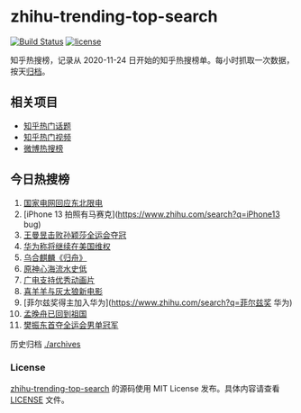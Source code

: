 # zhihu-trending-top-search

[![Build Status](https://github.com/justjavac/zhihu-trending-top-search/workflows/ci/badge.svg?branch=main)](https://github.com/justjavac/zhihu-trending-top-search/actions)
[![license](https://img.shields.io/github/license/justjavac/zhihu-trending-top-search)](https://github.com/justjavac/zhihu-trending-top-search/blob/main/LICENSE)

知乎热搜榜，记录从 2020-11-24 日开始的知乎热搜榜单。每小时抓取一次数据，按天[归档](./archives)。

## 相关项目

- [知乎热门话题](https://github.com/justjavac/zhihu-trending-hot-questions)
- [知乎热门视频](https://github.com/justjavac/zhihu-trending-hot-video)
- [微博热搜榜](https://github.com/justjavac/weibo-trending-hot-search)

## 今日热搜榜

<!-- BEGIN -->
<!-- 最后更新时间 Mon Sep 27 2021 03:04:46 GMT+0800 (China Standard Time) -->

1. [国家电网回应东北限电](https://www.zhihu.com/search?q=东北限电)
1. [iPhone 13 拍照有马赛克](https://www.zhihu.com/search?q=iPhone13 bug)
1. [王曼昱击败孙颖莎全运会夺冠](https://www.zhihu.com/search?q=孙颖莎)
1. [华为称将继续在美国维权](https://www.zhihu.com/search?q=华为声明)
1. [乌合麒麟《归舟》](https://www.zhihu.com/search?q=乌合麒麟)
1. [原神心海流水史低](https://www.zhihu.com/search?q=原神)
1. [广电支持优秀动画片](https://www.zhihu.com/search?q=动画片)
1. [喜羊羊与灰太狼新电影](https://www.zhihu.com/search?q=喜羊羊与灰太狼)
1. [菲尔兹奖得主加入华为](https://www.zhihu.com/search?q=菲尔兹奖 华为)
1. [孟晚舟已回到祖国](https://www.zhihu.com/search?q=孟晚舟)
1. [樊振东首夺全运会男单冠军](https://www.zhihu.com/search?q=樊振东)

<!-- END -->

历史归档 [./archives](./archives)

### License

[zhihu-trending-top-search](https://github.com/justjavac/zhihu-trending-top-search)
的源码使用 MIT License 发布。具体内容请查看 [LICENSE](./LICENSE) 文件。
